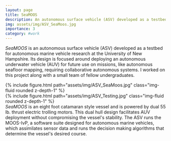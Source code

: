 ```yaml
---
layout: page
title: SeaMOOS
description: An autonomous surface vehicle (ASV) developed as a testbed for autonomous marine vehicle research at the University of New Hampshire.
img: assets/img/ASV_SeaMoos.jpg
importance: 3
category: #work
---
```


*SeaMOOS* is an autonomous surface vehicle (ASV) developed as a testbed for autonomous marine vehicle research at the University of New Hampshire. Its design is focused around deploying an autonomous underwater vehicle (AUV) for future use on missions, like autonomous seafloor mapping, requiring collaborative autonomous systems. I worked on this project along with a small team of fellow undergraduates.

<div class="row mt-3">
    <div class="col-sm mt-3 mt-md-0">
        {% include figure.html path="assets/img/ASV_SeaMoos.jpg" class="img-fluid rounded z-depth-1" %}
    </div>
    <div class="col-sm mt-3 mt-md-0">
        {% include figure.html path="assets/img/ASV_Testing.jpg" class="img-fluid rounded z-depth-1" %}
    </div>
</div>
<div class="caption">
    <i>SeaMOOS</i> is an eight foot catamaran style vessel and is powered by dual 55 lb. thrust electric trolling motors. This dual hull design facilitates AUV deployment without compromising the vessel's stability. The ASV runs the MOOS-IvP, a software suite designed for autonomous marine vehicles, which assimilates sensor data and runs the decision making algorithms that determine the vessel's desired course. 
</div>

